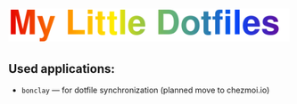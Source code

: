 <h1 align="center"><img src="mld.svg" alt="My Little Dotfiles" /></h1>

## Used applications:
- `bonclay` — for dotfile synchronization (planned move to chezmoi.io)
